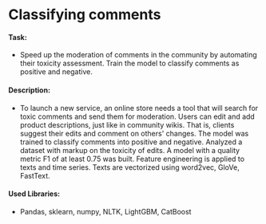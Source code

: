 # Classifying comments

#### Task: 
- Speed up the moderation of comments in the community by automating their toxicity assessment. Train the model to classify comments as positive and negative.

#### Description:
- To launch a new service, an online store needs a tool that will search for toxic comments and send them for moderation. Users can edit and add product descriptions, just like in community wikis. That is, clients suggest their edits and comment on others' changes. The model was trained to classify comments into positive and negative. Analyzed a dataset with markup on the toxicity of edits. A model with a quality metric F1 of at least 0.75 was built. Feature engineering is applied to texts and time series. Texts are vectorized using word2vec, GloVe, FastText.

#### Used Libraries:
- Pandas, sklearn, numpy, NLTK, LightGBM, CatBoost
